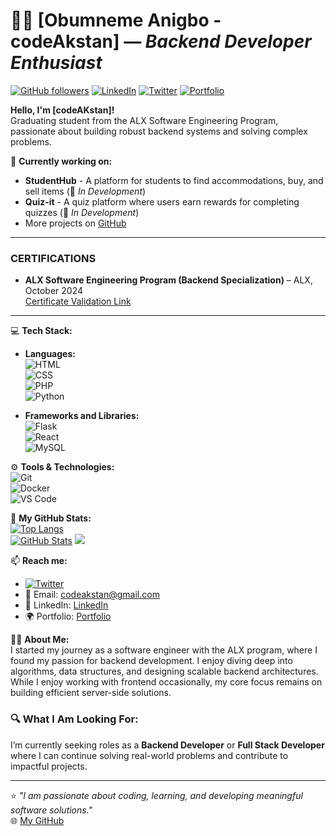 # 👨‍💻 **[Obumneme Anigbo - codeAkstan]** — _Backend Developer Enthusiast_

[![GitHub followers](https://img.shields.io/github/followers/codeAKstan?label=Follow%20me&style=social)](https://github.com/codeAKstan)
[![LinkedIn](https://img.shields.io/badge/-LinkedIn-blue?style=flat-square&logo=Linkedin&logoColor=white&link=https://www.linkedin.com/in/codeAKstan)](https://www.linkedin.com/in/codeAKstan)
[![Twitter](https://img.shields.io/badge/-Twitter-1DA1F2?style=flat&logo=Twitter&logoColor=white)](https://x.com/codeakstan)
[![Portfolio](https://img.shields.io/badge/Portfolio-Visit-yellowgreen)](https://codeakstan.github.io/)
  
**Hello, I'm [codeAKstan]!**  
Graduating student from the ALX Software Engineering Program, passionate about building robust backend systems and solving complex problems.  
  
🌱 **Currently working on:**  
- **StudentHub** - A platform for students to find accommodations, buy, and sell items (🚧 _In Development_)  
- **Quiz-it** - A quiz platform where users earn rewards for completing quizzes  (🚧 _In Development_)
- More projects on [GitHub](https://github.com/codeAKstan?tab=repositories)

---
  ### **CERTIFICATIONS**  
- **ALX Software Engineering Program (Backend Specialization)** – ALX, October 2024  
  [Certificate Validation Link](https://intranet.alxswe.com/certificates/EzrMcSJBYm)

---
  
💻 **Tech Stack:**  
- **Languages:**  
  ![HTML](https://img.shields.io/badge/HTML-E34F26?style=flat-square&logo=html5&logoColor=white)  
  ![CSS](https://img.shields.io/badge/CSS-1572B6?style=flat-square&logo=css3&logoColor=white)  
  ![PHP](https://img.shields.io/badge/PHP-777BB4?style=flat-square&logo=php&logoColor=white)  
  ![Python](https://img.shields.io/badge/Python-3776AB?style=flat-square&logo=python&logoColor=white)
  
- **Frameworks and Libraries:**  
  ![Flask](https://img.shields.io/badge/Flask-000000?style=flat-square&logo=flask&logoColor=white)  
  ![React](https://img.shields.io/badge/React-20232A?style=flat-square&logo=react&logoColor=61DAFB)  
  ![MySQL](https://img.shields.io/badge/MySQL-4479A1?style=flat-square&logo=mysql&logoColor=white)
  
⚙️ **Tools & Technologies:**  
  ![Git](https://img.shields.io/badge/Git-F05032?style=flat-square&logo=git&logoColor=white)  
  ![Docker](https://img.shields.io/badge/Docker-2496ED?style=flat-square&logo=docker&logoColor=white)  
  ![VS Code](https://img.shields.io/badge/VS%20Code-0078D4?style=flat-square&logo=visual-studio-code&logoColor=white)

🌟 **My GitHub Stats:**  
[![Top Langs](https://github-readme-stats.vercel.app/api/top-langs/?username=codeAKstan&layout=compact&theme=dark)](https://github.com/codeAKstan)  
[![GitHub Stats](https://github-readme-stats.vercel.app/api?username=codeAKstan&show_icons=true&theme=dark)](https://github.com/codeAKstan)
<a href="https://github.com/codeAKstan"><img src="https://github-readme-streak-stats.herokuapp.com/?user=codeAKstan&stroke=ffffff&background=1c1917&ring=0891b2&fire=0891b2&currStreakNum=ffffff&currStreakLabel=0891b2&sideNums=ffffff&sideLabels=ffffff&dates=ffffff&hide_border=true" /></a>

📫 **Reach me:**  
- [![Twitter](https://img.shields.io/badge/-Twitter-1DA1F2?style=flat&logo=Twitter&logoColor=white)](https://x.com/codeakstan)
- 📧 Email: [codeakstan@gmail.com](mailto:codeakstan@gmail.com)  
- 💼 LinkedIn: [LinkedIn](https://linkedin.com/in/codeAKstan)  
- 🌍 Portfolio: [Portfolio](https://codeakstan.github.io/)

👨‍🎓 **About Me:**  
I started my journey as a software engineer with the ALX program, where I found my passion for backend development. I enjoy diving deep into algorithms, data structures, and designing scalable backend architectures. While I enjoy working with frontend occasionally, my core focus remains on building efficient server-side solutions.

### 🔍 **What I Am Looking For:**
I’m currently seeking roles as a **Backend Developer** or **Full Stack Developer** where I can continue solving real-world problems and contribute to impactful projects.

---

⭐ _"I am passionate about coding, learning, and developing meaningful software solutions."_  
🌐 [My GitHub](https://github.com/codeAKstan)
